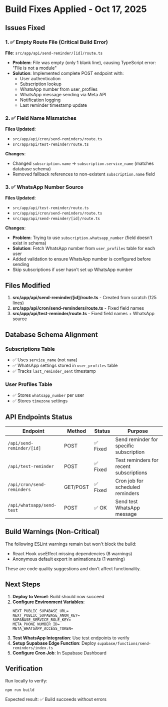 # Build Fixes Applied - Oct 17, 2025

## Issues Fixed

### 1. ✅ Empty Route File (Critical Build Error)
**File**: `src/app/api/send-reminder/[id]/route.ts`
- **Problem**: File was empty (only 1 blank line), causing TypeScript error: "File is not a module"
- **Solution**: Implemented complete POST endpoint with:
  - User authentication
  - Subscription lookup
  - WhatsApp number from user_profiles
  - WhatsApp message sending via Meta API
  - Notification logging
  - Last reminder timestamp update

### 2. ✅ Field Name Mismatches
**Files Updated**:
- `src/app/api/cron/send-reminders/route.ts`
- `src/app/api/test-reminder/route.ts`

**Changes**:
- Changed `subscription.name` → `subscription.service_name` (matches database schema)
- Removed fallback references to non-existent `subscription.name` field

### 3. ✅ WhatsApp Number Source
**Files Updated**:
- `src/app/api/test-reminder/route.ts`
- `src/app/api/cron/send-reminders/route.ts`
- `src/app/api/send-reminder/[id]/route.ts`

**Changes**:
- **Problem**: Trying to use `subscription.whatsapp_number` (field doesn't exist in schema)
- **Solution**: Fetch WhatsApp number from `user_profiles` table for each user
- Added validation to ensure WhatsApp number is configured before sending
- Skip subscriptions if user hasn't set up WhatsApp number

## Files Modified

1. **src/app/api/send-reminder/[id]/route.ts** - Created from scratch (125 lines)
2. **src/app/api/cron/send-reminders/route.ts** - Fixed field names
3. **src/app/api/test-reminder/route.ts** - Fixed field names + WhatsApp source

## Database Schema Alignment

### Subscriptions Table
- ✅ Uses `service_name` (not `name`)
- ✅ WhatsApp settings stored in `user_profiles` table
- ✅ Tracks `last_reminder_sent` timestamp

### User Profiles Table
- ✅ Stores `whatsapp_number` per user
- ✅ Stores `timezone` settings

## API Endpoints Status

| Endpoint | Method | Status | Purpose |
|----------|--------|--------|---------|
| `/api/send-reminder/[id]` | POST | ✅ Fixed | Send reminder for specific subscription |
| `/api/test-reminder` | POST | ✅ Fixed | Test reminders for recent subscriptions |
| `/api/cron/send-reminders` | GET/POST | ✅ Fixed | Cron job for scheduled reminders |
| `/api/whatsapp/send-test` | POST | ✅ OK | Send test WhatsApp message |

## Build Warnings (Non-Critical)

The following ESLint warnings remain but won't block the build:
- React Hook useEffect missing dependencies (8 warnings)
- Anonymous default export in animations.ts (1 warning)

These are code quality suggestions and don't affect functionality.

## Next Steps

1. **Deploy to Vercel**: Build should now succeed
2. **Configure Environment Variables**:
   ```
   NEXT_PUBLIC_SUPABASE_URL=
   NEXT_PUBLIC_SUPABASE_ANON_KEY=
   SUPABASE_SERVICE_ROLE_KEY=
   META_PHONE_NUMBER_ID=
   META_WHATSAPP_ACCESS_TOKEN=
   ```
3. **Test WhatsApp Integration**: Use test endpoints to verify
4. **Setup Supabase Edge Function**: Deploy `supabase/functions/send-reminders/index.ts`
5. **Configure Cron Job**: In Supabase Dashboard

## Verification

Run locally to verify:
```bash
npm run build
```

Expected result: ✅ Build succeeds without errors

